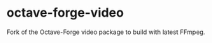 octave-forge-video
==================

Fork of the Octave-Forge video package to build with latest FFmpeg.
